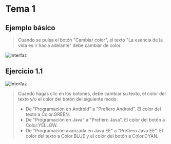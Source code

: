 Tema 1
======

## Ejemplo básico

>Cuando se pulsa el botón "Cambiar color", el texto "La esencia de la vida es ir hacia adelante" debe cambiar de color.

![Interfaz](https://github.com/franlu/curso_android_uned/blob/master/tema01/img/ejemplo_basico.png "Interfaz")

## Ejercicio 1.1
![Interfaz](https://github.com/franlu/curso_android_uned/blob/master/tema01/img/ejercicio1_1.png "Interfaz")

>Cuando hagas clic en los botones, debe cambiar su texto, el color del texto y/o el color del botón del siguiente modo:
>	- De "Programación en Android" a "Prefiero Android". El color del texto a Color.GREEN.
>	- De "Programación en Java" a "Prefiero Java". El color del botón a Color.YELLOW.
>	- De "Programación avanzada en Java EE" a "Prefiero Java EE". El color del texto a Color.BLUE y el color del botón a Color.CYAN.
